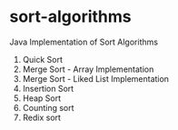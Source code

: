 # sort-algorithms

Java Implementation of Sort Algorithms

1. Quick Sort
2. Merge Sort - Array Implementation
3. Merge Sort - Liked List Implementation
4. Insertion Sort
5. Heap Sort
6. Counting sort
7. Redix sort
